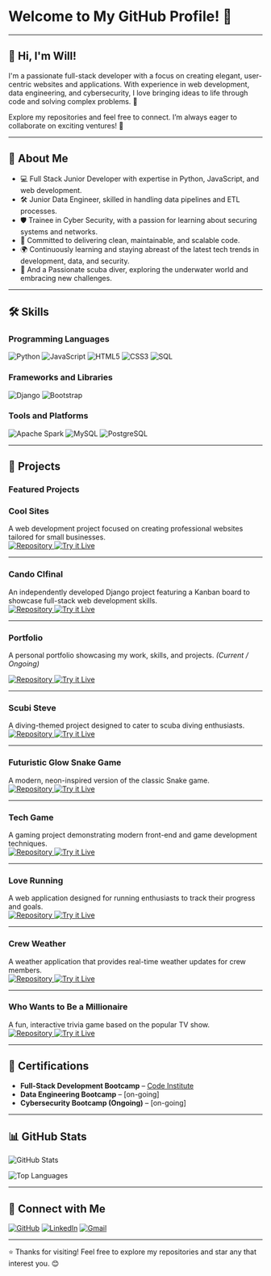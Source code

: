 # Welcome to My GitHub Profile! 👋

---

## 👋 Hi, I'm Will!  
I'm a passionate full-stack developer with a focus on creating elegant, user-centric websites and applications. With experience in web development, data engineering, and cybersecurity, I love bringing ideas to life through code and solving complex problems. 🚀

Explore my repositories and feel free to connect. I’m always eager to collaborate on exciting ventures! 🌟

---

## 🚀 About Me
- 💻 Full Stack Junior Developer with expertise in Python, JavaScript, and web development.
- 🛠️ Junior Data Engineer, skilled in handling data pipelines and ETL processes.
- 🛡️ Trainee in Cyber Security, with a passion for learning about securing systems and networks.
- 🎯 Committed to delivering clean, maintainable, and scalable code.
- 🌍 Continuously learning and staying abreast of the latest tech trends in development, data, and security.
- 🌊 And a Passionate scuba diver, exploring the underwater world and embracing new challenges.

---

## 🛠️ Skills

### Programming Languages
![Python](https://img.shields.io/badge/Python-3776AB?style=for-the-badge&logo=python&logoColor=white)
![JavaScript](https://img.shields.io/badge/JavaScript-F7DF1E?style=for-the-badge&logo=javascript&logoColor=black)
![HTML5](https://img.shields.io/badge/HTML5-E34F26?style=for-the-badge&logo=html5&logoColor=white)
![CSS3](https://img.shields.io/badge/CSS3-1572B6?style=for-the-badge&logo=css3&logoColor=white)
![SQL](https://img.shields.io/badge/SQL-4479A1?style=for-the-badge&logo=postgresql&logoColor=white)

### Frameworks and Libraries
![Django](https://img.shields.io/badge/Django-092E20?style=for-the-badge&logo=django&logoColor=white)
![Bootstrap](https://img.shields.io/badge/Bootstrap-7952B3?style=for-the-badge&logo=bootstrap&logoColor=white)

### Tools and Platforms
![Apache Spark](https://img.shields.io/badge/Apache%20Spark-E25A1C?style=for-the-badge&logo=apachespark&logoColor=white)
![MySQL](https://img.shields.io/badge/MySQL-4479A1?style=for-the-badge&logo=mysql&logoColor=white)
![PostgreSQL](https://img.shields.io/badge/PostgreSQL-336791?style=for-the-badge&logo=postgresql&logoColor=white)

---

## 🌟 Projects

### Featured Projects


### Cool Sites
A web development project focused on creating professional websites tailored for small businesses.  
<a href="https://github.com/wgwhitecoding/CoolSites" target="_blank">
    <img src="https://img.shields.io/badge/Repository-%2312100E?style=for-the-badge&logo=github&logoColor=white" alt="Repository">
</a>
<a href="https://wgwhitecoding.github.io/CoolSites/" target="_blank">
    <img src="https://img.shields.io/badge/Try%20it%20Live%21-%231E1E2E?style=for-the-badge&logo=github&logoColor=cyan" alt="Try it Live">
</a>

---

### Cando CIfinal
An independently developed Django project featuring a Kanban board to showcase full-stack web development skills.  
<a href="https://github.com/wgwhitecoding/Cando-CIfinal" target="_blank">
    <img src="https://img.shields.io/badge/Repository-%2312100E?style=for-the-badge&logo=github&logoColor=white" alt="Repository">
</a>
<a href="https://cando-ci-6dea2075e664.herokuapp.com/accounts/login/" target="_blank">
    <img src="https://img.shields.io/badge/Try%20it%20Live%21-%231E1E2E?style=for-the-badge&logo=github&logoColor=cyan" alt="Try it Live">
</a>

---

### Portfolio
A personal portfolio showcasing my work, skills, and projects. *(Current / Ongoing)* 

<a href="https://github.com/wgwhitecoding/portfolio" target="_blank">
    <img src="https://img.shields.io/badge/Repository-%2312100E?style=for-the-badge&logo=github&logoColor=white" alt="Repository">
</a>
<a href="https://cando-ci-6dea2075e664.herokuapp.com/accounts/login/" target="_blank">
    <img src="https://img.shields.io/badge/Try%20it%20Live%21-%231E1E2E?style=for-the-badge&logo=github&logoColor=cyan" alt="Try it Live">
</a>

---

### Scubi Steve
A diving-themed project designed to cater to scuba diving enthusiasts.  
<a href="https://github.com/wgwhitecoding/scubisteve" target="_blank">
    <img src="https://img.shields.io/badge/Repository-%2312100E?style=for-the-badge&logo=github&logoColor=white" alt="Repository">
</a>
<a href="https://wgwhitecoding.github.io/scubisteve/" target="_blank">
    <img src="https://img.shields.io/badge/Try%20it%20Live%21-%231E1E2E?style=for-the-badge&logo=github&logoColor=cyan" alt="Try it Live">
</a>

---

### Futuristic Glow Snake Game
A modern, neon-inspired version of the classic Snake game.  
<a href="https://github.com/wgwhitecoding/snake" target="_blank">
    <img src="https://img.shields.io/badge/Repository-%2312100E?style=for-the-badge&logo=github&logoColor=white" alt="Repository">
</a>
<a href="https://wgwhitecoding.github.io/snake/" target="_blank">
    <img src="https://img.shields.io/badge/Try%20it%20Live%21-%231E1E2E?style=for-the-badge&logo=github&logoColor=cyan" alt="Try it Live">
</a>

---

### Tech Game
A gaming project demonstrating modern front-end and game development techniques.  
<a href="https://github.com/wgwhitecoding/tech_game" target="_blank">
    <img src="https://img.shields.io/badge/Repository-%2312100E?style=for-the-badge&logo=github&logoColor=white" alt="Repository">
</a>
<a href="https://wgwhitecoding.github.io/tech_game/" target="_blank">
    <img src="https://img.shields.io/badge/Try%20it%20Live%21-%231E1E2E?style=for-the-badge&logo=github&logoColor=cyan" alt="Try it Live">
</a>

---

### Love Running
A web application designed for running enthusiasts to track their progress and goals.  
<a href="https://github.com/wgwhitecoding/Love-Running" target="_blank">
    <img src="https://img.shields.io/badge/Repository-%2312100E?style=for-the-badge&logo=github&logoColor=white" alt="Repository">
</a>
<a href="https://wgwhitecoding.github.io/Love-Running/" target="_blank">
    <img src="https://img.shields.io/badge/Try%20it%20Live%21-%231E1E2E?style=for-the-badge&logo=github&logoColor=cyan" alt="Try it Live">
</a>

---

### Crew Weather
A weather application that provides real-time weather updates for crew members.  
<a href="https://github.com/ChrissyLV/crew-weather" target="_blank">
    <img src="https://img.shields.io/badge/Repository-%2312100E?style=for-the-badge&logo=github&logoColor=white" alt="Repository">
</a>
<a href="https://chrissylv.github.io/crew-weather/" target="_blank">
    <img src="https://img.shields.io/badge/Try%20it%20Live%21-%231E1E2E?style=for-the-badge&logo=github&logoColor=cyan" alt="Try it Live">
</a>

---

### Who Wants to Be a Millionaire
A fun, interactive trivia game based on the popular TV show.  
<a href="https://github.com/wgwhitecoding/who-wants-to-be-a-millionaire" target="_blank">
    <img src="https://img.shields.io/badge/Repository-%2312100E?style=for-the-badge&logo=github&logoColor=white" alt="Repository">
</a>
<a href="https://wgwhitecoding.github.io/Who-Wants-To-Be-A-Millionaire/" target="_blank">
    <img src="https://img.shields.io/badge/Try%20it%20Live%21-%231E1E2E?style=for-the-badge&logo=github&logoColor=cyan" alt="Try it Live">
</a>




 

---

## 🏅 Certifications  
- **Full-Stack Development Bootcamp** – [Code Institute]([https://codeinstitute.net](https://www.credential.net/836b8c9a-476f-41ca-a3be-abe512bdfd22#acc.wAy4P98S))  
- **Data Engineering Bootcamp** – [on-going]  
- **Cybersecurity Bootcamp (Ongoing)** – [on-going]  

---

## 📊 GitHub Stats
![GitHub Stats](https://github-readme-stats.vercel.app/api?username=wgwhitecoding&show_icons=true&theme=radical)

![Top Languages](https://github-readme-stats.vercel.app/api/top-langs/?username=wgwhitecoding&layout=compact&theme=radical)

---

## 🤝 Connect with Me

[![GitHub](https://img.shields.io/badge/GitHub-181717?style=for-the-badge&logo=github&logoColor=white)](https://github.com/wgwhitecoding)
[![LinkedIn](https://img.shields.io/badge/LinkedIn-0077B5?style=for-the-badge&logo=linkedin&logoColor=white)](https://www.linkedin.com/in/walidwillwhite/)
[![Gmail](https://img.shields.io/badge/Gmail-D14836?style=for-the-badge&logo=gmail&logoColor=white)](mailto:walidwillwhite@gmail.com)


---

⭐️ Thanks for visiting! Feel free to explore my repositories and star any that interest you. 😊

